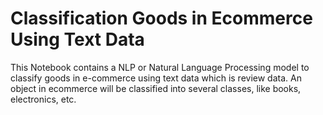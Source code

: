 # Classification Goods in Ecommerce Using Text Data

This Notebook contains a NLP or Natural Language Processing model to classify goods in e-commerce using text data which is review data. An object in ecommerce will be classified into several classes, like books, electronics, etc. 

